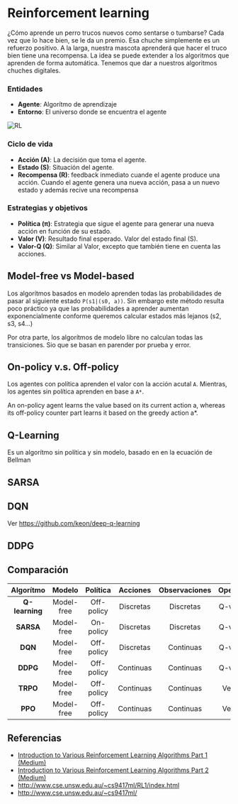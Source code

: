 # Reinforcement learning

¿Cómo aprende un perro trucos nuevos como sentarse o tumbarse? Cada vez que lo hace bien, se le da un premio. Esa chuche simplemente es un refuerzo positivo. A la larga, nuestra mascota aprenderá que hacer el truco bien tiene una recompensa. La idea se puede extender a los algoritmos que aprenden de forma automática. Tenemos que dar a nuestros algoritmos chuches digitales.


### Entidades
* **Agente**: Algorítmo de aprendizaje
* **Entorno**: El universo donde se encuentra el agente

![RL](https://i.stack.imgur.com/eoeSq.png)

### Ciclo de vida
* **Acción (A)**: La decisión que toma el agente.
* **Estado (S)**: Situación del agente.
* **Recompensa (R)**: feedback inmediato cuande el agente produce una acción.
Cuando el agente genera una nueva acción, pasa a un nuevo estado y además recive una recompensa 

### Estrategias y objetivos
* **Política (π)**: Estrategia que sigue el agente para generar una nueva acción en función de su estado.
* **Valor (V)**: Resultado final esperado. Valor del estado final (S).
* **Valor-Q (Q)**: Similar al Valor, excepto que también tiene en cuenta las acciones.

## Model-free vs Model-based
Los algorítmos basados en modelo aprenden todas las probabilidades de pasar al siguiente estado `P(s1|(s0, a))`.
Sin embargo este método resulta poco práctico ya que las probabilidades a aprender aumentan exponencialmente conforme queremos calcular estados más lejanos (s2, s3, s4...)

Por otra parte, los algorítmos de modelo libre no calculan todas las transiciones. Sio que se basan en parender por prueba y error.

## On-policy v.s. Off-policy

Los agentes con política aprenden el valor con la acción acutal `A`. Mientras, los agentes sin política aprenden en base a `A*`.

An on-policy agent learns the value based on its current action a, whereas its off-policy counter part learns it based on the greedy action a*.

## Q-Learning
Es un algorítmo sin política y sin modelo, basado en en la ecuación de Bellman


## SARSA

## DQN
Ver https://github.com/keon/deep-q-learning

## DDPG

## Comparación

| Algorítmo      | Modelo     | Política   | Acciones  | Observaciones | Operador |
|:--------------:|:----------:|:----------:|:---------:|:-------------:|:--------:|
| **Q-learning** | Model-free | Off-policy | Discretas | Discretas     | Q-values |
| **SARSA**      | Model-free | On-policy  | Discretas | Discretas     | Q-values |
| **DQN**        | Model-free | Off-policy | Discretas | Continuas     | Q-values |
| **DDPG**       | Model-free | Off-policy | Continuas | Continuas     | Q-values |
| **TRPO**       | Model-free | Off-policy | Continuas | Continuas     | Ventaja  |
| **PPO**        | Model-free | Off-policy | Continuas | Continuas     | Ventaja  |


## Referencias

* [Introduction to Various Reinforcement Learning Algorithms Part 1 (Medium)](https://towardsdatascience.com/introduction-to-various-reinforcement-learning-algorithms-i-q-learning-sarsa-dqn-ddpg-72a5e0cb6287)
* [Introduction to Various Reinforcement Learning Algorithms Part 2 (Medium)](https://towardsdatascience.com/introduction-to-various-reinforcement-learning-algorithms-part-ii-trpo-ppo-87f2c5919bb9)
* http://www.cse.unsw.edu.au/~cs9417ml/RL1/index.html
* http://www.cse.unsw.edu.au/~cs9417ml/

